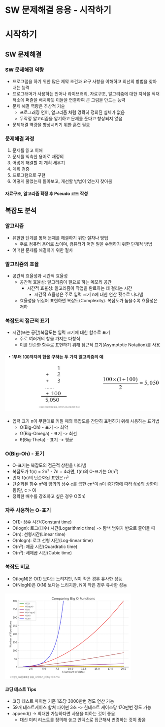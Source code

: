 # SW 문제해결 응용 - 시작하기
# 시작하기
## SW 문제해결
### SW 문제해결 역량
- 프로그램을 하기 위한 많은 제약 조건과 요구 사항을 이해하고 최선의 방법을 찾아내는 능력
- 프로그래머가 사용하는 언어나 라이브러리, 자료구조, 알고리즘에 대한 지식을 적재적소에 퍼즐을 배치하듯 이들을 연결하여 큰 그림을 만드는 능력
- 문제 해결 역량은 추상적 기술
  - 프로그래밍 언어, 알고리즘 처럼 명확히 정의된 실체가 없음
  - 무작정 알고리즘을 암기하고 문제를 푼다고 향상되지 않음
- 문제해결 역량을 향상시키기 위한 훈련 필요
### 문제해결 과정
1. 문제를 읽고 이해
2. 문제를 익숙한 용어로 재정의
3. 어떻게 해결할 지 계획 세우기
4. 계획 검증
5. 프로그램으로 구현
6. 어떻게 풀었는지 돌아보고, 개선할 방법이 있는지 찾아봄
#### 자료구조, 알고리즘 확정 후 Pseudo 코드 작성
## 복잡도 분석
### 알고리즘
- 유한한 단계를 통해 문제를 해결하기 위한 절차나 방법
  - 주로 컴퓨터 용어로 쓰이며, 컴퓨터가 어떤 일을 수행하기 위한 단계적 방법
- 어떠한 문제를 해결하기 위한 절차
### 알고리즘의 효율
- 공간적 효율성과 시간적 효율성
  - 공간적 효율성: 알고리즘이 필요로 하는 메모리 공간
    - 시간적 효율성: 알고리즘이 작업을 완료하는 데 걸리는 시간
      - 시간적 효율성은 주로 입력 크기 n에 대한 연산 횟수로 나타냄
  - 효율성을 뒤집어 표현하면 복잡도(Complexity). 복잡도가 높을수록 효율성은 저하
### 복잡도의 점근적 표기
- 시간(또는 공간)복잡도는 입력 크기에 대한 함수로 표기
  - 주로 여러개의 항을 가지는 다항식
  - 이를 단순한 함수로 표현하기 위해 점근적 표기(Asymptotic Notation)를 사용
#### ![alt text](image/image0902-1.png)
- 입력 크기 n이 무한대로 커질 때의 복잡도를 간단히 표현하기 위해 사용하는 표기법
  - O(Big-Oh) - 표기 -> 최악
  - Ω(Big-Omega) - 표기 -> 최선
  - θ(Big-Theta) - 표기 -> 평균
### O(Big-Oh) - 표기
- O-표기는 복잡도의 점근적 상한을 나타냄
- 복잡도가 f(n) = 2n² - 7n + 4라면, f(n)의 O-표기는 O(n²)
- 먼저 f(n)의 단순화된 표현은 n²
- 단순화된 함수 n²에 임의의 상수 c를 곱한 cn²이 n이 증가함에 따라 f(n)의 상한이 됨(단, c > 0)
- 정확한 배수를 강조하고 싶은 경우 O(5n)
### 자주 사용하는 O-표기
- O(1): 상수 시간(Constant time)
- O(logn): 로그(대수) 시간(Logarithmic time) -> 탐색 범위가 반으로 줄어들 때
- O(n): 선형시간(Linear time)
- O(nlogn): 로그 선형 시간(Log-linear time)
- O(n²): 제곱 시간(Quardratic time)
- O(n³): 세제곱 시간(Cubic time)
### 복잡도 비교
- O(logN)은 O(1) 보다는 느리지만, N이 작은 경우 유사한 성능
- O(NlogN)은 O(N) 보다는 느리지만, N이 작은 경우 유사한 성능
#### ![alt text](image/image0902-2.png)
#### 코딩 테스트 Tips
- 코딩 테스트 파이썬 기준 1초당 3000만번 정도 연산 가능
- 59개 테스트케이스 합쳐 파이썬 3초 -> 한테스트 케이스당 170만번 정도 가능
- append() -> 최대한 가능하다면 사용을 피하는 것이 좋음
  - 대신 미리 리스트를 정의해 놓고 인덱스로 접근해서 변경하는 것이 좋음